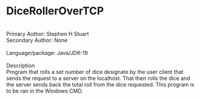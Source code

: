 # DiceRollerOverTCP
<br>Primary Author: Stephen H Stuart
<br>Secondary Author: None
<br>
<br>Language/package: Java/JDK-19
<br>
<br>Description
<br>Program that rolls a set number of dice designate by the user client that sends the request to a server on the localhost. That then rolls the dice and the server sends back the total roll from the dice requested. This program is to be ran in the Windows CMD. 
